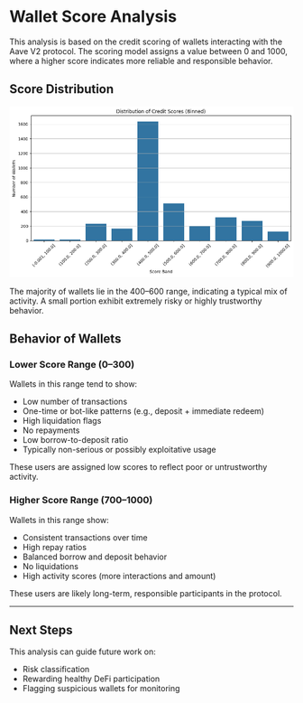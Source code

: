 # Wallet Score Analysis

This analysis is based on the credit scoring of wallets interacting with the Aave V2 protocol. The scoring model assigns a value between 0 and 1000, where a higher score indicates more reliable and responsible behavior.

## Score Distribution

![Score Distribution](https://github.com/sanjaystats7057/aave-wallet-credit-score/blob/main/score_distribution.png)

The majority of wallets lie in the 400–600 range, indicating a typical mix of activity. A small portion exhibit extremely risky or highly trustworthy behavior.

## Behavior of Wallets

###  Lower Score Range (0–300)

Wallets in this range tend to show:
- Low number of transactions
- One-time or bot-like patterns (e.g., deposit + immediate redeem)
- High liquidation flags
- No repayments
- Low borrow-to-deposit ratio
- Typically non-serious or possibly exploitative usage

These users are assigned low scores to reflect poor or untrustworthy activity.

###  Higher Score Range (700–1000)

Wallets in this range show:
- Consistent transactions over time
- High repay ratios
- Balanced borrow and deposit behavior
- No liquidations
- High activity scores (more interactions and amount)

These users are likely long-term, responsible participants in the protocol.

---

## Next Steps

This analysis can guide future work on:
- Risk classification
- Rewarding healthy DeFi participation
- Flagging suspicious wallets for monitoring
